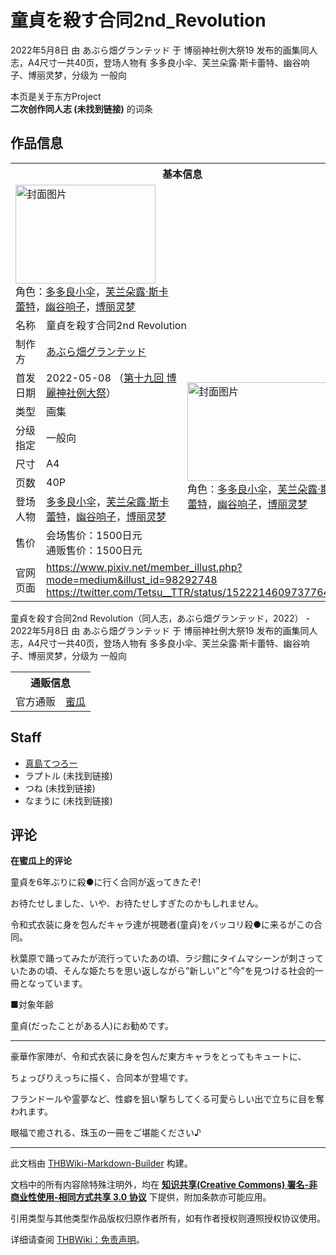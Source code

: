 # 童貞を殺す合同2nd_Revolution

<!-- source html: G:\repos\THBWiki-Markdown-Builder\THBWikiMarkdown\Temp\main\3\3f\ns0%3A%E7%AB%A5%E8%B2%9E%E3%82%92%E6%AE%BA%E3%81%99%E5%90%88%E5%90%8C2nd_Revolution.html -->

2022年5月8日 由 あぶら畑グランテッド 于 博丽神社例大祭19 发布的画集同人志，A4尺寸一共40页，登场人物有 多多良小伞、芙兰朵露·斯卡蕾特、幽谷响子、博丽灵梦，分级为 一般向

本页是关于东方Project  
 **二次创作同人志 (未找到链接)** 的词条
## 作品信息

<table><tbody><tr><th colspan="3">基本信息</th></tr><tr><td class="cover-artwork-mobile" colspan="2"><a href="./文件-童貞を殺す合同2nd_Revolution封面.jpg.md" class="image" title="封面图片"><img alt="封面图片" src="https://upload.thwiki.cc/thumb/6/6b/%E7%AB%A5%E8%B2%9E%E3%82%92%E6%AE%BA%E3%81%99%E5%90%88%E5%90%8C2nd_Revolution%E5%B0%81%E9%9D%A2.jpg/224px-%E7%AB%A5%E8%B2%9E%E3%82%92%E6%AE%BA%E3%81%99%E5%90%88%E5%90%8C2nd_Revolution%E5%B0%81%E9%9D%A2.jpg" decoding="async" loading="lazy" width="224" height="158" srcset="https://upload.thwiki.cc/thumb/6/6b/%E7%AB%A5%E8%B2%9E%E3%82%92%E6%AE%BA%E3%81%99%E5%90%88%E5%90%8C2nd_Revolution%E5%B0%81%E9%9D%A2.jpg/336px-%E7%AB%A5%E8%B2%9E%E3%82%92%E6%AE%BA%E3%81%99%E5%90%88%E5%90%8C2nd_Revolution%E5%B0%81%E9%9D%A2.jpg 1.5x, https://upload.thwiki.cc/thumb/6/6b/%E7%AB%A5%E8%B2%9E%E3%82%92%E6%AE%BA%E3%81%99%E5%90%88%E5%90%8C2nd_Revolution%E5%B0%81%E9%9D%A2.jpg/448px-%E7%AB%A5%E8%B2%9E%E3%82%92%E6%AE%BA%E3%81%99%E5%90%88%E5%90%8C2nd_Revolution%E5%B0%81%E9%9D%A2.jpg 2x" data-file-width="900" data-file-height="634"></a><div class="cover-char">角色：<a href="./多多良小伞.md" title="多多良小伞">多多良小伞</a>，<a href="./芙兰朵露·斯卡蕾特.md" title="芙兰朵露·斯卡蕾特">芙兰朵露·斯卡蕾特</a>，<a href="./幽谷响子.md" title="幽谷响子">幽谷响子</a>，<a href="./博丽灵梦.md" title="博丽灵梦">博丽灵梦</a></div></td>
</tr><tr><td class="label">名称</td><td colspan="2"> 童貞を殺す合同2nd Revolution </td></tr><tr><td class="label">制作方</td><td><a href="./あぶら畑グランテッド.md" title="あぶら畑グランテッド">あぶら畑グランテッド</a></td><td class="cover-artwork" rowspan="8" style="min-width:224px;"><a href="./文件-童貞を殺す合同2nd_Revolution封面.jpg.md" class="image" title="封面图片"><img alt="封面图片" src="https://upload.thwiki.cc/thumb/6/6b/%E7%AB%A5%E8%B2%9E%E3%82%92%E6%AE%BA%E3%81%99%E5%90%88%E5%90%8C2nd_Revolution%E5%B0%81%E9%9D%A2.jpg/224px-%E7%AB%A5%E8%B2%9E%E3%82%92%E6%AE%BA%E3%81%99%E5%90%88%E5%90%8C2nd_Revolution%E5%B0%81%E9%9D%A2.jpg" decoding="async" loading="lazy" width="224" height="158" srcset="https://upload.thwiki.cc/thumb/6/6b/%E7%AB%A5%E8%B2%9E%E3%82%92%E6%AE%BA%E3%81%99%E5%90%88%E5%90%8C2nd_Revolution%E5%B0%81%E9%9D%A2.jpg/336px-%E7%AB%A5%E8%B2%9E%E3%82%92%E6%AE%BA%E3%81%99%E5%90%88%E5%90%8C2nd_Revolution%E5%B0%81%E9%9D%A2.jpg 1.5x, https://upload.thwiki.cc/thumb/6/6b/%E7%AB%A5%E8%B2%9E%E3%82%92%E6%AE%BA%E3%81%99%E5%90%88%E5%90%8C2nd_Revolution%E5%B0%81%E9%9D%A2.jpg/448px-%E7%AB%A5%E8%B2%9E%E3%82%92%E6%AE%BA%E3%81%99%E5%90%88%E5%90%8C2nd_Revolution%E5%B0%81%E9%9D%A2.jpg 2x" data-file-width="900" data-file-height="634"></a><div class="cover-char">角色：<a href="./多多良小伞.md" title="多多良小伞">多多良小伞</a>，<a href="./芙兰朵露·斯卡蕾特.md" title="芙兰朵露·斯卡蕾特">芙兰朵露·斯卡蕾特</a>，<a href="./幽谷响子.md" title="幽谷响子">幽谷响子</a>，<a href="./博丽灵梦.md" title="博丽灵梦">博丽灵梦</a></div></td>
</tr><tr><td class="label">首发日期</td><td>2022-05-08&#160;（<a href="/展会作品列表?e=%E5%8D%9A%E4%B8%BD%E7%A5%9E%E7%A4%BE%E4%BE%8B%E5%A4%A7%E7%A5%AD%2319">第十九回 博麗神社例大祭</a>）</td></tr><tr><td class="label">类型</td><td>画集</td></tr><tr><td class="label">分级指定</td><td>一般向</td></tr><tr><td class="label">尺寸</td><td>A4</td></tr><tr><td class="label">页数</td><td>40P</td></tr><tr><td class="label">登场人物</td><td><a href="./多多良小伞.md" title="多多良小伞">多多良小伞</a>，<a href="./芙兰朵露·斯卡蕾特.md" title="芙兰朵露·斯卡蕾特">芙兰朵露·斯卡蕾特</a>，<a href="./幽谷响子.md" title="幽谷响子">幽谷响子</a>，<a href="./博丽灵梦.md" title="博丽灵梦">博丽灵梦</a></td></tr><tr><td class="label">售价</td><td>会场售价：1500日元<br>通贩售价：1500日元</td></tr>
<tr><td class="label">官网页面</td><td colspan="2"><a rel="nofollow" class="external free" href="https://www.pixiv.net/member_illust.php?mode=medium&amp;illust_id=98292748">https://www.pixiv.net/member_illust.php?mode=medium&amp;illust_id=98292748</a><br><a rel="nofollow" class="external free" href="https://twitter.com/Tetsu__TTR/status/1522214609737764864">https://twitter.com/Tetsu__TTR/status/1522214609737764864</a></td></tr></tbody></table>

童貞を殺す合同2nd Revolution（同人志，あぶら畑グランテッド，2022） - 2022年5月8日 由 あぶら畑グランテッド 于 博丽神社例大祭19 发布的画集同人志，A4尺寸一共40页，登场人物有 多多良小伞、芙兰朵露·斯卡蕾特、幽谷响子、博丽灵梦，分级为 一般向

<table><tbody><tr><th colspan="3">通贩信息</th></tr><tr><td class="label">官方通贩</td><td colspan="2"><a rel="nofollow" class="external text" href="https://www.melonbooks.co.jp/detail/detail.php?product_id=1464399">蜜瓜</a></td></tr></tbody></table>


## Staff
- [真島てつろー](./真島てつろー.md)
- ラプトル (未找到链接)
- つね (未找到链接)
- なまうに (未找到链接)

## 评论

  
 **在蜜瓜上的评论**   

童貞を6年ぶりに殺●に行く合同が返ってきたぞ!  

お待たせしました、いや、お待たせしすぎたのかもしれません。  

令和式衣装に身を包んだキャラ達が視聴者(童貞)をバッコリ殺●に来るがこの合同。  

秋葉原で踊ってみたが流行っていたあの頃、ラジ館にタイムマシーンが刺さっていたあの頃、そんな姫たちを思い返しながら”新しい”と”今”を見つける社会的一冊となっています。  

  

■対象年齢  

童貞(だったことがある人)にお勧めです。  

  

___

  
豪華作家陣が、令和式衣装に身を包んだ東方キャラをとってもキュートに、  

ちょっぴりえっちに描く、合同本が登場です。  

フランドールや霊夢など、性癖を狙い撃ちしてくる可愛らしい出で立ちに目を奪われます。  

眼福で癒される、珠玉の一冊をご堪能ください♪
  


  
  

  





---

此文档由 [THBWiki-Markdown-Builder](https://github.com/Delsin-Yu/THBWiki-Markdown-Builder) 构建。

文档中的所有内容除特殊注明外，均在 [**知识共享(Creative Commons) 署名-非商业性使用-相同方式共享 3.0 协议**](https://creativecommons.org/licenses/by-sa/3.0/deed.zh-hans) 下提供，附加条款亦可能应用。

引用类型与其他类型作品版权归原作者所有，如有作者授权则遵照授权协议使用。

详细请查阅 [THBWiki：免责声明](https://thbwiki.cc/THBWiki:%E5%85%8D%E8%B4%A3%E5%A3%B0%E6%98%8E)。

